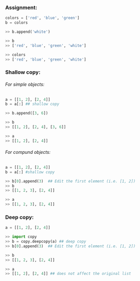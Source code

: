 ### Assignment:
```python
colors = ['red', 'blue', 'green']
b = colors

>> b.append('white')

>> b
>> ['red', 'blue', 'green', 'white']

>> colors
>> ['red', 'blue', 'green', 'white']
```

### Shallow copy:
###### For simple objects:
```python
a = [[1, 2], [2, 4]]
b = a[:] ## shallow copy

>> b.append([3, 6])

>> b
>> [[1, 2], [2, 4], [3, 6]]

>> a
>> [[1, 2], [2, 4]]
```
###### For compund objects:
```python
a = [[1, 2], [2, 4]]
b = a[:] #shallow copy

>> b[0].append(3)  ## Edit the first element (i.e. [1, 2])
>> b
>> [[1, 2, 3], [2, 4]]

>> a
>> [[1, 2, 3], [2, 4]]
```

### Deep copy:
```python
a = [[1, 2], [2, 4]]

>> import copy
>> b = copy.deepcopy(a) ## deep copy
>> b[0].append(3)  ## Edit the first element (i.e. [1, 2])

>> b
>> [[1, 2, 3], [2, 4]]

>> a
>> [[1, 2], [2, 4]] ## does not affect the original list
```
